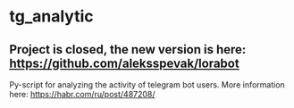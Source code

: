 # tg_analytic
## Project is closed, the new version is here: https://github.com/aleksspevak/lorabot
Py-script for analyzing the activity of telegram bot users.
More information here: https://habr.com/ru/post/487208/
